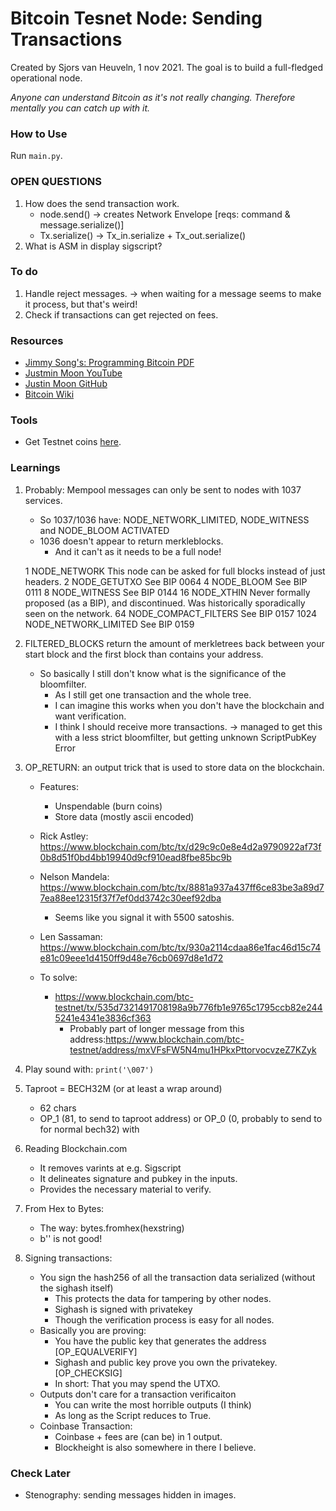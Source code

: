 # Bitcoin Tesnet Node: Sending Transactions #
Created by Sjors van Heuveln, 1 nov 2021.
The goal is to build a full-fledged operational node.

*Anyone can understand Bitcoin as it's not really changing.
Therefore mentally you can catch up with it.*

### How to Use ###
Run `main.py`.


### OPEN QUESTIONS ###
1. How does the send transaction work.
     * node.send() -> creates Network Envelope [reqs: command & message.serialize()]
     * Tx.serialize() -> Tx_in.serialize + Tx_out.serialize()
2. What is ASM in display sigscript?


### To do ###

1. Handle reject messages. -> when waiting for a message seems to make it process, but that's weird!
2. Check if transactions can get rejected on fees.

<!-- 2. Fix Bloom Filter incoming Txs
     - Parse the transaction manually, see where it goes wrong.
     - I think somehow I'm fishing out the hacks I think, my script mostly works fine.
 -->


### Resources ###
- [Jimmy Song's: Programming Bitcoin PDF](https://www.programming-book.com/python-programming123uo00es0429/)
- [Justmin Moon YouTube](https://www.youtube.com/watch?v=gMmWhiDSius&ab_channel=JustinMoon)
- [Justin Moon GitHub](https://github.com/justinmoon/)
- [Bitcoin Wiki](https://en.bitcoin.it/wiki/Protocol_documentation#tx)


### Tools ###
- Get Testnet coins [here](https://testnet-faucet.mempool.co/).


### Learnings ###
1. Probably: Mempool messages can only be sent to nodes with 1037 services.
      * So 1037/1036 have: NODE_NETWORK_LIMITED, NODE_WITNESS and NODE_BLOOM ACTIVATED
      * 1036 doesn't appear to return merkleblocks. 
          - And it can't as it needs to be a full node!
      
      1 NODE_NETWORK  This node can be asked for full blocks instead of just headers.
      2 NODE_GETUTXO  See BIP 0064
      4 NODE_BLOOM  See BIP 0111
      8 NODE_WITNESS  See BIP 0144
      16  NODE_XTHIN  Never formally proposed (as a BIP), and discontinued. Was historically sporadically seen on the network.
      64  NODE_COMPACT_FILTERS  See BIP 0157
      1024  NODE_NETWORK_LIMITED  See BIP 0159

2. FILTERED_BLOCKS return the amount of merkletrees back between your start block and the first block than contains your address.
     - So basically I still don't know what is the significance of the bloomfilter.
          * As I still get one transaction and the whole tree.
          * I can imagine this works when you don't have the blockchain and want verification.
          * I think I should receive more transactions.
               -> managed to get this with a less strict bloomfilter, but getting unknown ScriptPubKey Error

3. OP_RETURN: an output trick that is used to store data on the blockchain.
     - Features: 
          * Unspendable (burn coins)
          * Store data (mostly ascii encoded)

     - Rick Astley: https://www.blockchain.com/btc/tx/d29c9c0e8e4d2a9790922af73f0b8d51f0bd4bb19940d9cf910ead8fbe85bc9b
     - Nelson Mandela: https://www.blockchain.com/btc/tx/8881a937a437ff6ce83be3a89d77ea88ee12315f37f7ef0dd3742c30eef92dba
          - Seems like you signal it with 5500 satoshis.
     - Len Sassaman: https://www.blockchain.com/btc/tx/930a2114cdaa86e1fac46d15c74e81c09eee1d4150ff9d48e76cb0697d8e1d72
     - To solve:
          * https://www.blockchain.com/btc-testnet/tx/535d7321491708198a9b776fb1e9765c1795ccb82e2445241e4341e3836cf363
               - Probably part of longer message from this address:https://www.blockchain.com/btc-testnet/address/mxVFsFW5N4mu1HPkxPttorvocvzeZ7KZyk

4. Play sound with: `print('\007')`

5. Taproot = BECH32M (or at least a wrap around)
     - 62 chars
     - OP_1 (81, to send to taproot address) or OP_0 (0, probably to send to for normal bech32) with

6. Reading Blockchain.com
     - It removes varints at e.g. Sigscript
     - It delineates signature and pubkey in the inputs.
     - Provides the necessary material to verify.

7. From Hex to Bytes:
     - The way: bytes.fromhex(hexstring)
     - b'' is not good!

8. Signing transactions:
     - You sign the hash256 of all the transaction data serialized (without the sighash itself)
          * This protects the data for tampering by other nodes.
          * Sighash is signed with privatekey
          * Though the verification process is easy for all nodes.
     - Basically you are proving:
          * You have the public key that generates the address [OP_EQUALVERIFY]
          * Sighash and public key prove you own the privatekey. [OP_CHECKSIG]
          * In short: That you may spend the UTXO.
     - Outputs don't care for a transaction verificaiton
          * You can write the most horrible outputs (I think)
          * As long as the Script reduces to True.
     - Coinbase Transaction:
          * Coinbase + fees are (can be) in 1 output.
          * Blockheight is also somewhere in there I believe.


### Check Later ###
- Stenography: sending messages hidden in images.
